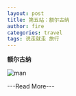 ```yaml
---
layout: post
title: 第五站：额尔古纳
author: fire
categories: travel 
tags: 说走就走 旅行
---
```


**额尔古纳**


![man](http://image.sideproject.cn/dog_8541.png)


---Read More---
